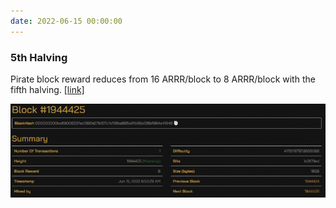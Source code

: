 ```yaml
---
date: 2022-06-15 00:00:00
---
```


### 5th Halving

Pirate block reward reduces from 16 ARRR/block to 8 ARRR/block with the fifth halving. [[link]](https://explorer.pirate.black/block/000000000be69006237ec1390d27b107c1bf56ba895e8fb68a126bf984a4f848)

[![5th Halving](assets/img/posts/5th-Halving-ANN-768x228.png)](assets/img/posts/5th-Halving-ANN-768x228.png)

